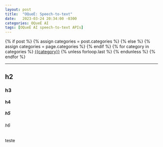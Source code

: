 ```yaml
---
layout: post
title:  "OQueÉ: Speech-to-text"
date:   2023-03-24 20:34:00 -0300
categories: OQueÉ AI
tags: [OQueÉ AI speech-to-text APIs]
---
```

<div class="post-categories">
  {% if post %}
    {% assign categories = post.categories %}
  {% else %}
    {% assign categories = page.categories %}
  {% endif %}
  {% for category in categories %}
  <a href="{{site.baseurl}}/categorias/#{{category|slugize}}">{{category}}</a>
  {% unless forloop.last %}&nbsp;{% endunless %}
  {% endfor %}
</div>

------

## h2
### h3
#### h4
##### h5
###### h6
teste